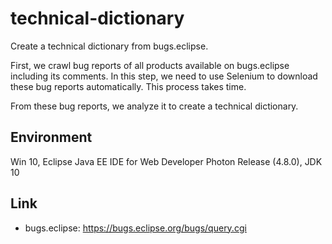 # technical-dictionary
Create a technical dictionary from bugs.eclipse.

First, we crawl bug reports of all products available on bugs.eclipse including its comments. In this step, we need to use Selenium to download these bug reports automatically. This process takes time.

From these bug reports, we analyze it to create a technical dictionary.

## Environment
Win 10, Eclipse Java EE IDE for Web Developer Photon Release (4.8.0), JDK 10

## Link
- bugs.eclipse: https://bugs.eclipse.org/bugs/query.cgi
